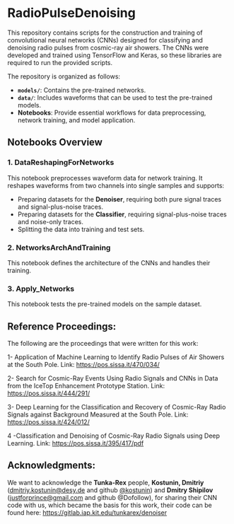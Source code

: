 # RadioPulseDenoising

This repository contains scripts for the construction and training of convolutional neural networks (CNNs) designed for classifying and denoising radio pulses from cosmic-ray air showers. The CNNs were developed and trained using TensorFlow and Keras, so these libraries are required to run the provided scripts. 

The repository is organized as follows:
- **`models/`**: Contains the pre-trained networks.
- **`data/`**: Includes waveforms that can be used to test the pre-trained models.
- **Notebooks**: Provide essential workflows for data preprocessing, network training, and model application.

## Notebooks Overview

### 1. DataReshapingForNetworks
This notebook preprocesses waveform data for network training. It reshapes waveforms from two channels into single samples and supports:
- Preparing datasets for the **Denoiser**, requiring both pure signal traces and signal-plus-noise traces.
- Preparing datasets for the **Classifier**, requiring signal-plus-noise traces and noise-only traces.
- Splitting the data into training and test sets.

### 2. NetworksArchAndTraining
This notebook defines the architecture of the CNNs and handles their training.

### 3. Apply_Networks
This notebook tests the pre-trained models on the sample dataset.

## Reference Proceedings:

The following are the proceedings that were written for this work:

1- Application of Machine Learning to Identify Radio Pulses of Air Showers at the South Pole. Link: https://pos.sissa.it/470/034/

2- Search for Cosmic-Ray Events Using Radio Signals and CNNs in Data from the IceTop Enhancement Prototype Station. Link: https://pos.sissa.it/444/291/

3- Deep Learning for the Classification and Recovery of Cosmic-Ray Radio Signals against Background Measured at the South Pole. Link: https://pos.sissa.it/424/012/

4 -Classification and Denoising of Cosmic-Ray Radio Signals using Deep Learning. Link: https://pos.sissa.it/395/417/pdf

## Acknowledgments:

We want to acknowledge the **Tunka-Rex** people, **Kostunin, Dmitriy** (dmitriy.kostunin@desy.de and github [@kostunin](https://github.com/kostunin)) and **Dmitry Shipilov** (justforprince@gmail.com and github @Dofollow), for sharing their CNN code with us, which became the basis for this work, their code can be found here: https://gitlab.iap.kit.edu/tunkarex/denoiser


